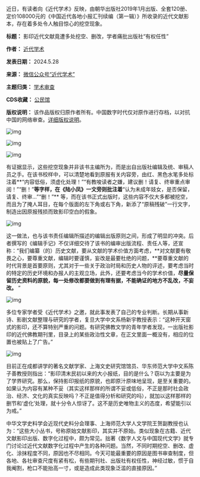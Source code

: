 近日，有读者向《近代学术》反映，由朝华出版社2019年1月出版、全套120册、定价108000元的《中国近代各地小报汇刊续编（第一辑）》所收录的近代文献影本，存在着多处令人触目惊心的挖空现象。




**标题：** 影印近代文献竟遭多处挖空、删改，学者痛批出版社“有权任性”  

**作者：** [近代学术](https://chinadigitaltimes.net/space/近代学术)  

**发表日期：** 2024.5.28  

**来源：** [微信公众号“近代学术”](https://web.archive.org/web/20240528154641/https://mp.weixin.qq.com/s/dW2mRriQiyuwHjMSG2EUag)  

**主题归类：** [学术审查](https://chinadigitaltimes.net/space/学术审查)  

**CDS收藏：** [公民馆](https://chinadigitaltimes.net/space/%E5%85%AC%E6%B0%91%E9%A6%86)  

**版权说明：** 该作品版权归原作者所有。中国数字时代仅对原作进行存档，以对抗中国的网络审查。[详细版权说明](https://chinadigitaltimes.net/chinese/copyright)。


![img](https://chinadigitaltimes.net/chinese/files/2024/05/post-708328-6655fcc0eeff3.)


![img](https://chinadigitaltimes.net/chinese/files/2024/05/post-708328-6655fcc11e983.)


![img](https://chinadigitaltimes.net/chinese/files/2024/05/post-708328-6655fcc1711c5.)


有证据显示，这些挖空现象并非该书主编所为，而是出自出版社编辑及统、审稿人员之手。在该书校样中，可以清楚地看到原报有关内容旁，由红、黑色水笔多处标注着**“内容低俗，须虚化处理！”“有教唆读者之嫌，建议删！请复、终审重点审阅！”“删！”**等字样，在《陆小凤》一文旁则批注着**“认为未成年妓女，是否保留，请复、终审…”“删！”** 等，而在该书正式出版时，这些内容不仅大多都被挖空，而且为了掩人耳目，在每个版面的左下角或右下角，新添了“原稿残破”一行文字，制造出因原报残损而致影印空白的假象。


![img](https://chinadigitaltimes.net/chinese/files/2024/05/post-708328-6655fcc196c0d.)


这一做法，也与该书责任编辑所描述的编辑出版原则之间，形成了明显的冲突。后者撰写的《编辑手记》不仅详细交待了该书的编审出版流程、责任人等，还宣称：“我们编纂（的）历史文献，要从文献的学术价值方面考虑，**对文献要有敬畏之心，要尊重文献，编辑时要谨慎，妄改是最要杜绝的问题，**要尊重文献的时代背景是首要原则，尤其对于一些关于政治时局和历史人物的评述，要考虑当时的特定的历史环境和办报人的主观立场，此外，还要考虑当今的学术价值，**尽量保留历史资料的原貌，每一处修改都要做到有理有据，不能确证的地方不乱改，不妄改。** ”


![img](https://chinadigitaltimes.net/chinese/files/2024/05/post-708328-6655fcc1b5047.)


多位专家学者受《近代学术》之邀，就此事发表了自己的专业判断。长期从事新诗、影剧文献整理与研究的学者，复旦大学中文系杨新宇教授表示：“这种开天窗式的影印，还不算特别严重的问题。有研究佛教文学的青年学者发现，一出版社影印的近代佛教期刊里，目录上的某些政治性文章，在正文里面一概没有，相应的位置也被贴上了广告。”


![img](https://chinadigitaltimes.net/chinese/files/2024/05/post-708328-6655fcc1d68a1.)


目前正在成都讲学的著名文献学家、上海文史研究馆馆员、华东师范大学中文系陈子善教授则指出：“影印清末民初以来的大小报纸，目的是什么？窃以为主要是为了学界研究。那么，保持影印报纸的原貌，也即原汁原味地呈现，是至关重要的。如果认为内容有某种不妥（其实这样那样的所谓不妥或低俗，不正是那时社会政治、经济、文化的真实反映吗？不正是值得分析和研究的吗），就加以这样那样的删节和‘虚化’处理，就十分令人惊讶了。这不是历史唯物主义的态度，希望能引以为戒。”


中华文学史料学会近现代史料分会理事、上海师范大学人文学院王贺副教授也认为：“这些大小丛书，号称原始文献影印，其实并不原始。类似现象在古籍、近代文献影印出版、数字化过程中，颇为常见。拙著《数字人文与中国现代文学》就专门讨论过近代文献数字化过程中产生的各种问题。当然，不同时期挖空、删改、虚化、涂抹程度不同，原因也不尽相同。今天可能最重要的原因是图书审查制度，但各地、各社审查尺度有紧有松，有些期刊社、出版社有权任性，神经过敏，惯于自我阉割，枪口不能抬高一寸，或是造成此类现象泛滥的直接原因。”

